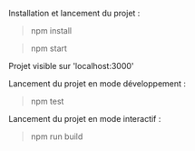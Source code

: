 Installation et lancement du projet : 

> npm install

> npm start

Projet visible sur 'localhost:3000'

Lancement du projet en mode développement : 

> npm test

Lancement du projet en mode interactif :

> npm run build


